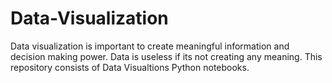 # Data-Visualization
Data visualization is important to create meaningful information and decision making power. Data is useless if its not creating any meaning. This repository consists of Data Visualtions Python notebooks. 
